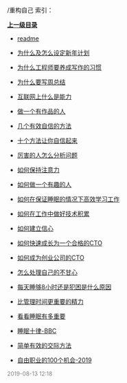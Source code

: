 /重构自己 索引：


**[上一级目录](/index.md)**

- [readme](/重构自己/readme.md)

- [为什么及怎么设定新年计划](/重构自己/为什么及怎么设定新年计划.md)

- [为什么工程师要养成写作的习惯](/重构自己/为什么工程师要养成写作的习惯.md)

- [为什么要写周总结](/重构自己/为什么要写周总结.md)

- [互联网上什么是能力](/重构自己/互联网上什么是能力.md)

- [做一个有作品的人](/重构自己/做一个有作品的人.md)

- [几个有效自信的方法](/重构自己/几个有效自信的方法.md)

- [十个方法让你自信起来](/重构自己/十个方法让你自信起来.md)

- [厉害的人怎么分析问题](/重构自己/厉害的人怎么分析问题.md)

- [如何保持注意力](/重构自己/如何保持注意力.md)

- [如何做一个有趣的人](/重构自己/如何做一个有趣的人.md)

- [如何在保证睡眠的情况下高效学习工作](/重构自己/如何在保证睡眠的情况下高效学习工作.md)

- [如何在工作中做好技术积累](/重构自己/如何在工作中做好技术积累.md)

- [如何建立信心](/重构自己/如何建立信心.md)

- [如何快速成长为一个合格的CTO](/重构自己/如何快速成长为一个合格的CTO.md)

- [如何成为创业公司的CTO](/重构自己/如何成为创业公司的CTO.md)

- [怎么处理自己的不甘心](/重构自己/怎么处理自己的不甘心.md)

- [每天睡够8小时还是犯困是什么原因](/重构自己/每天睡够8小时还是犯困是什么原因.md)

- [比管理时间更重要的精力](/重构自己/比管理时间更重要的精力.md)

- [看看睡眠有多重要](/重构自己/看看睡眠有多重要.md)

- [睡眠十律-BBC](/重构自己/睡眠十律-BBC.md)

- [简单有效的交际方法](/重构自己/简单有效的交际方法.md)

- [自由职业的100个机会-2019](/重构自己/自由职业的100个机会-2019.md)


<font size=2 color='grey'> 2019-08-13 12:18 </font>